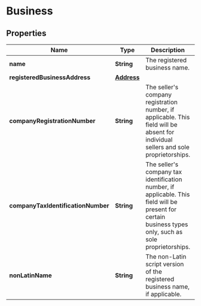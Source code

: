 # Business

## Properties
Name | Type | Description | Notes
------------ | ------------- | ------------- | -------------
**name** | **String** | The registered business name. | 
**registeredBusinessAddress** | [**Address**](Address.md) |  | 
**companyRegistrationNumber** | **String** | The seller&#x27;s company registration number, if applicable. This field will be absent for individual sellers and sole proprietorships. |  [optional]
**companyTaxIdentificationNumber** | **String** | The seller&#x27;s company tax identification number, if applicable. This field will be present for certain business types only, such as sole proprietorships. |  [optional]
**nonLatinName** | **String** | The non-Latin script version of the registered business name, if applicable. |  [optional]
